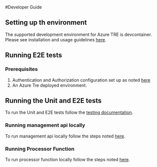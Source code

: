 #Developer Guide

## Setting up th environment

The supported development environment for Azure TRE is devcontainer. Please see installation and usage guidelines [here](dev-environment.md).

## Running E2E tests

### Prerequisites

1. Authentication and Authorization configuration set up as noted [here](auth.md)
1. An Azure Tre deployed environment.

## Running the Unit and E2E tests

To run the Unit and E2E tests follow the [testing documentation](testing.md).

### Running management api locally

To run management api locally follow the steps noted [here](../management_api_app/README.md#).

### Running Processor Function 

To run processor function locally follow the steps noted [here](../processor_function/vm_porter/readme.md).